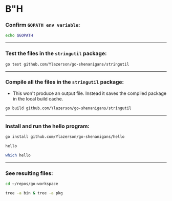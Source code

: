 # B"H




### Confirm `GOPATH env variable`:

```sh
echo $GOPATH
```

---

### Test the files in the `stringutil` package:

```sh
go test github.com/Ylazerson/go-shenanigans/stringutil
```

---

### Compile all the files in the `stringutil` package:
- This won't produce an output file. Instead it saves the compiled package in the local build cache.

```sh
go build github.com/Ylazerson/go-shenanigans/stringutil
```

---

### Install and run the hello program:

```sh
go install github.com/Ylazerson/go-shenanigans/hello

hello

which hello
```


---

### See resulting files:

```sh
cd ~/repos/go-workspace

tree -a bin & tree -a pkg
```